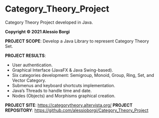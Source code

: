 # Category_Theory_Project
Category Theory Project developed in Java. 

**Copyright © 2021 Alessio Borgi**

**PROJECT SCOPE**: Develop a Java Library to represent Category Theory Set.
 
**PROJECT RESULTS**:
- User authentication.
- Graphical Interface (JavaFX & Java Swing-based).
- Six categories development: Semigroup, Monoid, Group, Ring, Set, and Vector Category. 
- Submenus and keyboard shortcuts implementation. 
- Java’s Threads to handle time and date.
- Nodes (Objects) and Morphisms graphical creation.

**PROJECT SITE**: https://categorytheory.altervista.org/
**PROJECT REPOSITORY**: https://github.com/alessioborgi/Category_Theory_Project

